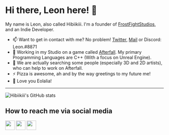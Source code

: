 # Hi there, Leon here! 👋

My name is Leon, also called Hibiikiii. I'm a founder of [FrostFightStudios](https://frostfightstudios.com), and an Indie Developer.

- 📫 Want to get in contact with me? No problem! [Twitter](https://twitter.com/RealHibiikiii), [Mail](mailto:leon.e@frostfightstudios.com) or Discord: Leon.#8871
- 🔭 Working in my Studio on a game called [Afterfall](https://playafterfall.com). My primary Programming Languages are C++ (With a focus on Unreal Engine).
- 👯 We are actually searching some people (especially 3D and 2D artists), who can help to work on Afterfall.
- ⚡ Pizza is awesome, ah and by the way greetings to my future me!
- 💌 Love you Eolalia!

---

![Hibiikiii's GitHub stats](https://github-readme-stats.vercel.app/api?username=hibiikiii&show_icons=true)

## How to reach me via social media
<p>
<a href="https://www.linkedin.com/in/crypticani/"><img src="https://img.shields.io/badge/-LinkedIn-blue?&style=for-the-badge&logo=linkedin&logoColor=white" height=30></a> 
<a href="https://twitter.com/RealHibiikiii"><img src="https://img.shields.io/badge/twitter-%231DA1F2.svg?&style=for-the-badge&logo=twitter&logoColor=white" height=30></a> 
<a href="mailto:leon.e@frostfightstudios.com"><img src="https://img.shields.io/badge/mail-%231DA1F2.svg?&style=for-the-badge&logo=mail&logoColor=white" height=30></a> 
<!--
**Hibiikiii/Hibiikiii** is a ✨ _special_ ✨ repository because its 'README.md' (this file) appears on your GitHub profile.
